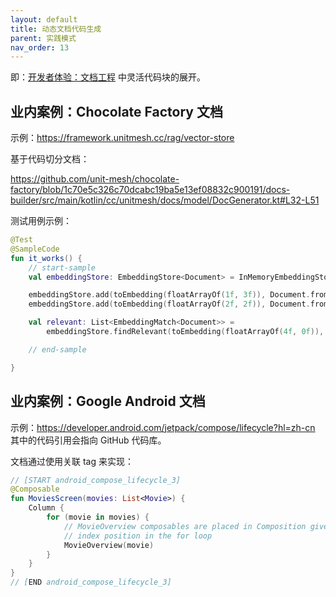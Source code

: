 ```yaml
---
layout: default
title: 动态文档代码生成
parent: 实践模式
nav_order: 13
---
```


即：[开发者体验：文档工程](https://dx.phodal.com/docs/patterns/document-engineering.html) 中灵活代码块的展开。

## 业内案例：Chocolate Factory 文档

示例：https://framework.unitmesh.cc/rag/vector-store

基于代码切分文档：

https://github.com/unit-mesh/chocolate-factory/blob/1c70e5c326c70dcabc19ba5e13ef08832c900191/docs-builder/src/main/kotlin/cc/unitmesh/docs/model/DocGenerator.kt#L32-L51

测试用例示例：

```kotlin
@Test
@SampleCode
fun it_works() {
    // start-sample
    val embeddingStore: EmbeddingStore<Document> = InMemoryEmbeddingStore()

    embeddingStore.add(toEmbedding(floatArrayOf(1f, 3f)), Document.from("first"))
    embeddingStore.add(toEmbedding(floatArrayOf(2f, 2f)), Document.from("second"))

    val relevant: List<EmbeddingMatch<Document>> =
        embeddingStore.findRelevant(toEmbedding(floatArrayOf(4f, 0f)), 2)

    // end-sample

}
```

## 业内案例：Google Android 文档

示例：https://developer.android.com/jetpack/compose/lifecycle?hl=zh-cn 其中的代码引用会指向 GitHub 代码库。               

文档通过使用关联 tag 来实现：

```Kotlin
// [START android_compose_lifecycle_3]
@Composable
fun MoviesScreen(movies: List<Movie>) {
    Column {
        for (movie in movies) {
            // MovieOverview composables are placed in Composition given its
            // index position in the for loop
            MovieOverview(movie)
        }
    }
}
// [END android_compose_lifecycle_3]
```
  
